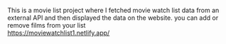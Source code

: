   This  is a movie list project where I fetched movie watch list data from an external API and then displayed the data on the website. you can add or remove films from your list    
https://moviewatchlist1.netlify.app/                                            
 
 
  
 
 
